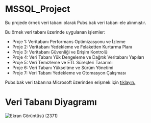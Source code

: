 # MSSQL_Project

Bu projede örnek veri tabanı olarak Pubs.bak veri tabanı ele alınmıştır.

Bu örnek veri tabanı üzerinde uygulanan işlemler:
- Proje 1: Veritabanı Performans Optimizasyonu ve İzleme
- Proje 2: Veritabanı Yedekleme ve Felaketten Kurtarma Planı
- Proje 3: Veritabanı Güvenliği ve Erişim Kontrolü
- Proje 4: Veri Tabanı Yük Dengeleme ve Dağıtık Veritabanı Yapıları
- Proje 5: Veri Temizleme ve ETL Süreçleri Tasarımı
- Proje 6: Veri Tabanı Yükseltme ve Sürüm Yönetimi
- Proje 7: Veri Tabanı Yedekleme ve Otomasyon Çalışması

Pubs.bak veri tabanına Microsoft üzerinden erişmek için [tıklayın.](https://github.com/microsoft/sql-server-samples/blob/master/samples/databases/northwind-pubs/instpubs.sql)

# Veri Tabanı Diyagramı

![Ekran Görüntüsü (2371)](https://github.com/user-attachments/assets/835808e3-5bfe-4835-a815-f1e4782dc530)
